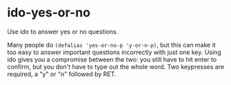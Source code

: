 # ido-yes-or-no

Use ido to answer yes or no questions.

Many people do `(defalias 'yes-or-no-p 'y-or-n-p)`, but this can make
it too easy to answer important questions incorrectly with just one
key. Using ido gives you a compromise between the two: you still have
to hit enter to confirm, but you don't have to type out the whole
word. Two keypresses are required, a "y" or "n" followed by RET.
